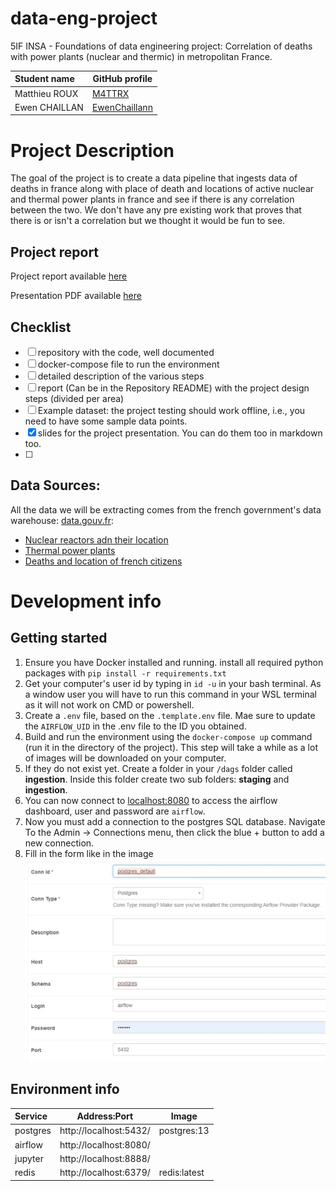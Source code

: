 # data-eng-project
5IF INSA - Foundations of data engineering project: Correlation of deaths with power plants (nuclear and thermic) in metropolitan France.

| Student name  | GitHub profile                                    |
| :------------ | ------------------------------------------------- |
| Matthieu ROUX | [M4TTRX](https://github.com/M4TTRX)               |
| Ewen CHAILLAN | [EwenChaillann](https://github.com/EwenChaillann) |

# Project Description

The goal of the project is to create a data pipeline that ingests data of deaths in france along with place of death and locations of active nuclear and thermal power plants  in france and see if there is any correlation between the two. We don't have any pre existing work that proves that there is or isn't a correlation but we thought it would be fun to see. 

## Project report

Project report available [here](docs/Report.md)

Presentation PDF available [here](docs/data%20_eng_presentation.pdf)

## Checklist

- [ ] repository with the code, well documented
- [ ] docker-compose file to run the environment
- [ ] detailed description of the various steps
- [ ] report (Can be in the Repository README) with the project design steps (divided per area)
- [ ] Example dataset: the project testing should work offline, i.e., you need to have some sample data points.
- [x] slides for the project presentation. You can do them too in markdown too.
- [ ] 
## Data Sources:
All the data we will be extracting comes from the french government's data warehouse: [data.gouv.fr](https://www.data.gouv.fr/fr/): 
- [Nuclear reactors adn their location](https://www.data.gouv.fr/fr/datasets/centrales-de-production-nucleaire-dedf-sa/)
- [Thermal power plants](https://www.data.gouv.fr/fr/datasets/centrales-de-production-thermique-a-flamme-dedf-sa-fioul-gaz-charbon/)
- [Deaths and location of french citizens](https://www.data.gouv.fr/fr/datasets/fichier-des-personnes-decedees/)

# Development info
## Getting started

1. Ensure you have Docker installed and running. install all required python packages with `pip install -r requirements.txt`
2. Get your computer's user id by typing in `id -u` in your bash terminal. As a window user you will have to run this command in your WSL terminal as it will not work on CMD or powershell.
3. Create a `.env` file, based on the `.template.env` file. Mae sure to update the `AIRFLOW_UID` in the .env file to the ID you obtained.
4. Build and run the environment using the `docker-compose up` command (run it in the directory of the project). This step will take a while as a lot of images will be downloaded on your computer.
5. If they do not exist yet. Create a folder in your `/dags` folder called **ingestion**. Inside this folder create two sub folders: **staging** and **ingestion**.
6. You can now connect to [localhost:8080](http://localhost:8080/) to access the airflow dashboard, user and password are `airflow`.
7. Now you must add a connection to the postgres SQL database. Navigate To the Admin -> Connections menu, then click the blue + button to add a new connection.
8. Fill in the form like in the image ![](docs/assets/postgres_connection.png)
## Environment info
| Service  | Address:Port           | Image        |
| :------- | ---------------------- | ------------ |
| postgres | http://localhost:5432/ | postgres:13  |
| airflow  | http://localhost:8080/ |              |
| jupyter  | http://localhost:8888/ |              |
| redis    | http://localhost:6379/ | redis:latest |


